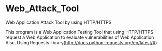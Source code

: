 # Web_Attack_Tool
Web Application Attack Tool by using HTTP/HTTPS

This program is a Web Application Testing Tool that using HTTP/HTTPS request a Web Application to evaluate vulnerabilities of Web Application
Also, Using Requests library(http://docs.python-requests.org/en/latest/#)
